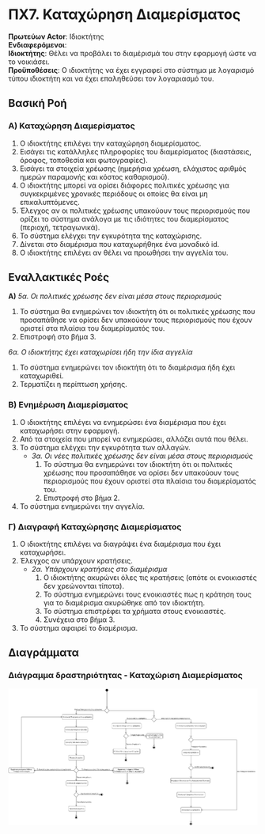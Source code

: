 # ΠΧ7. Καταχώρηση Διαμερίσματος

**Πρωτεύων Actor**: Ιδιοκτήτης <br>
**Ενδιαφερόμενοι**: <br>
**Ιδιοκτήτης**: Θέλει να προβάλει το διαμέρισμά του στην εφαρμογή ώστε να το νοικιάσει. <br>
**Προϋποθέσεις**: Ο ιδιοκτήτης να έχει εγγραφεί στο σύστημα με λογαρισμό τύπου ιδιοκτήτη και να έχει επαληθεύσει τον λογαριασμό του.

## Βασική Ροή
### Α) Καταχώρηση Διαμερίσματος
1. Ο ιδιοκτήτης επιλέγει την καταχώρηση διαμερίσματος.
2. Εισάγει τις κατάλληλες πληροφορίες του διαμερίσματος (διαστάσεις, όροφος, τοποθεσία και φωτογραφίες).
3. Εισάγει τα στοιχεία χρέωσης (ημερήσια χρέωση, ελάχιστος αριθμός ημερών παραμονής και κόστος καθαρισμού).
4. Ο ιδιοκτήτης μπορεί να ορίσει διάφορες πολιτικές χρέωσης για συγκεκριμένες χρονικές περιόδους οι οποίες θα είναι μη επικαλυπτόμενες. 
5. Έλεγχος αν οι πολιτικές χρέωσης υπακούουν τους περιορισμούς που ορίζει το σύστημα ανάλογα με τις ιδιότητες του διαμερίσματος (περιοχή, τετραγωνικά).
6. Το σύστημα ελέγχει την εγκυρότητα της καταχώρισης.
7. Δίνεται στο διαμέρισμα που καταχωρήθηκε ένα μοναδικό id.
8. Ο ιδιοκτήτης επιλέγει αν θέλει να προωθήσει την αγγελία του.

## Εναλλακτικές Ροές
<b>A)</b> *5α. Οι πολιτικές χρέωσης δεν είναι μέσα στους περιορισμούς*

1. Το σύστημα θα ενημερώνει τον ιδιοκτήτη ότι οι πολιτικές χρέωσης που προσαπάθησε να ορίσει δεν υπακούουν τους περιορισμούς που έχουν οριστεί στα πλαίσια του διαμερίσματός του.
2. Επιστροφή στο βήμα 3.

*6α. Ο ιδιοκτήτης έχει καταχωρίσει ήδη την ίδια αγγελία*
1. Το σύστημα ενημερώνει τον ιδιοκτήτη ότι το διαμέρισμα ήδη έχει καταχωριθεί.
2. Τερματίζει η περίπτωση χρήσης.

### Β) Ενημέρωση Διαμερίσματος
1. Ο ιδιοκτήτης επιλέγει να ενημερώσει ένα διαμέρισμα που έχει καταχωρήσει στην εφαρμογή.
2. Από τα στοιχεία που μπορεί να ενημερώσει, αλλάζει αυτά που θέλει.
3. Το σύστημα ελέγχει την εγκυρότητα των αλλαγών.
   * *3α. Οι νέες πολιτικές χρέωσης δεν είναι μέσα στους περιορισμούς*
      1. Το σύστημα θα ενημερώνει τον ιδιοκτήτη ότι οι πολιτικές χρέωσης που προσαπάθησε να ορίσει δεν υπακούουν τους περιορισμούς που έχουν οριστεί στα πλαίσια του διαμερίσματός του.
      2. Επιστροφή στο βήμα 2.
4. Το σύστημα ενημερώνει την αγγελία.

### Γ) Διαγραφή Καταχώρησης Διαμερίσματος
1. Ο ιδιοκτήτης επιλέγει να διαγράψει ένα διαμέρισμα που έχει καταχωρήσει.
2. Έλεγχος αν υπάρχουν κρατήσεις.
   * *2α. Υπάρχουν κρατήσεις στο διαμέρισμα*
     1. Ο ιδιοκτήτης ακυρώνει όλες τις κρατήσεις (οπότε οι ενοικιαστές δεν χρεώνονται τίποτα).
     2. Το σύστημα ενημερώνει τους ενοικιαστές πως η κράτηση τους για το διαμέρισμα ακυρώθηκε από τον ιδιοκτήτη.
     3. Το σύστημα επιστρέφει τα χρήματα στους ενοικιαστές.
     4. Συνέχεια στο βήμα 3.
3. Το σύστημα αφαιρεί το διαμέρισμα.

## Διαγράμματα

### Διάγραμμα δραστηριότητας - Καταχώριση Διαμερίσματος
![Διάγραμμα δραστηριότητας - Σύνδεση](/docs/markdown/uml/requirements/uc7_act_owner_house_register.png)